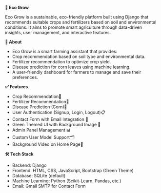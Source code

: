 **🌱 Eco Grow**
       
Eco Grow is a sustainable, eco-friendly platform built using Django that recommends suitable crops and fertilizers based on soil and environmental conditions. It aims to promote smart agriculture through data-driven insights, user management, and interactive features.

**🌟 About**

- Eco Grow is a smart farming assistant that provides:
- Crop recommendation based on soil type and environmental data.
- Fertilizer recommendation to optimize crop yield.
- Disease prediction for corn leaves using machine learning.
- A user-friendly dashboard for farmers to manage and save their preferences.

**✅ Features**

- Crop Recommendation🌱
- Fertilizer Recommendation🧪
- Disease Prediction (Corn)🌾
- User Authentication (Signup, Login, Logout)📋 
- Contact Form with Email Integration 📩 
- Green Themed UI with Background Image 🎨
- Admin Panel Management 📊 
- Custom User Model Support🗂️ 
- Background Video on Home Page🎥

**🛠️ Tech Stack**
- Backend: Django
- Frontend: HTML, CSS, JavaScript, Bootstrap (Green Theme)
- Database: SQLite (default)
- Machine Learning: Python (Scikit-Learn, Pandas, etc.)
- Email: Gmail SMTP for Contact Form





